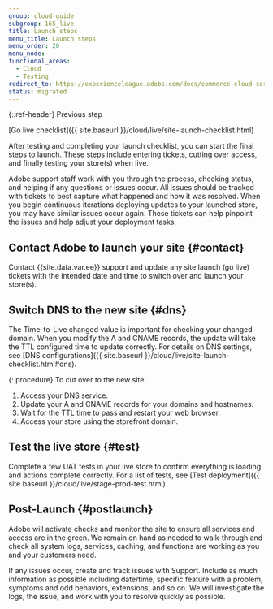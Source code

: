 ```yaml
---
group: cloud-guide
subgroup: 165_live
title: Launch steps
menu_title: Launch steps
menu_order: 20
menu_node:
functional_areas:
  - Cloud
  - Testing
redirect_to: https://experienceleague.adobe.com/docs/commerce-cloud-service/user-guide/launch/steps.html
status: migrated
---
```


{:.ref-header}
Previous step

[Go live checklist]({{ site.baseurl }}/cloud/live/site-launch-checklist.html)

After testing and completing your launch checklist, you can start the final steps to launch. These steps include entering tickets, cutting over access, and finally testing your store(s) when live.

Adobe support staff work with you through the process, checking status, and helping if any questions or issues occur. All issues should be tracked with tickets to best capture what happened and how it was resolved. When you begin continuous iterations deploying updates to your launched store, you may have similar issues occur again. These tickets can help pinpoint the issues and help adjust your deployment tasks.

## Contact Adobe to launch your site {#contact}

Contact {{site.data.var.ee}} support and update any site launch (go live) tickets with the intended date and time to switch over and launch your store(s).

## Switch DNS to the new site {#dns}

The Time-to-Live changed value is important for checking your changed domain. When you modify the A and CNAME records, the update will take the TTL configured time to update correctly. For details on DNS settings, see [DNS configurations]({{ site.baseurl }}/cloud/live/site-launch-checklist.html#dns).

{:.procedure}
To cut over to the new site:

1. Access your DNS service.
1. Update your A and CNAME records for your domains and hostnames.
1. Wait for the TTL time to pass and restart your web browser.
1. Access your store using the storefront domain.

## Test the live store {#test}

Complete a few UAT tests in your live store to confirm everything is loading and actions complete correctly. For a list of tests, see [Test deployment]({{ site.baseurl }}/cloud/live/stage-prod-test.html).

## Post-Launch {#postlaunch}

Adobe will activate checks and monitor the site to ensure all services and access are in the green. We remain on hand as needed to walk-through and check all system logs, services, caching, and functions are working as you and your customers need.

If any issues occur, create and track issues with Support. Include as much information as possible including date/time, specific feature with a problem, symptoms and odd behaviors, extensions, and so on. We will investigate the logs, the issue, and work with you to resolve quickly as possible.
